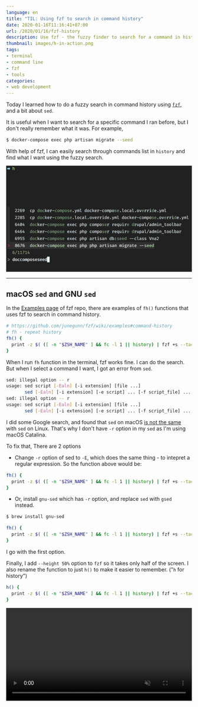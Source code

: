 ```yaml
---
language: en
title: "TIL: Using fzf to search in command history"
date: 2020-01-16T11:16:41+07:00
url: /2020/01/16/fzf-history
description: Use fzf - the fuzzy finder to search for a command in history
thumbnail: images/h-in-action.png
tags:
- terminal
- command line
- fzf
- tools
categories:
- web development
---
```


Today I learned how to do a fuzzy search in command history using [`fzf`](https://armno.in.th/2019/08/21/fzf/),
and a bit about `sed`.

It is useful when I want to search for a specific command I ran before,
but I don't really remember what it was.
For example,

```sh
$ docker-compose exec php artisan migrate --seed
```

With help of fzf, I can easily search through commands list in `history` and find what I want using the fuzzy search.

![h in action](images/h-in-action.png)

---

## macOS `sed` and GNU `sed`

In the [Examples page](https://github.com/junegunn/fzf/wiki/examples#command-history) of fzf repo,
there are examples of `fh()` functions
that uses fzf to search in command history.

```sh
# https://github.com/junegunn/fzf/wiki/examples#command-history
# fh - repeat history
fh() {
  print -z $( ([ -n "$ZSH_NAME" ] && fc -l 1 || history) | fzf +s --tac | sed -r 's/ *[0-9]*\*? *//' | sed -r 's/\\/\\\\/g')
}
```

When I run `fh` function in the terminal, fzf works fine. I can do the search.
But when I select a command I want, I got an error from `sed`.

```sh
sed: illegal option -- r
usage: sed script [-Ealn] [-i extension] [file ...]
       sed [-Ealn] [-i extension] [-e script] ... [-f script_file] ... [file ...]
sed: illegal option -- r
usage: sed script [-Ealn] [-i extension] [file ...]
       sed [-Ealn] [-i extension] [-e script] ... [-f script_file] ... [file ...]
```

I did some Google search, and found that `sed` on macOS [is not the same](https://riptutorial.com/sed/topic/9436/bsd-macos-sed-vs--gnu-sed-vs--the-posix-sed-specification) with `sed` on Linux.
That's why I don't have `-r` option in my `sed` as I'm using macOS Catalina.

To fix that, There are 2 options

- Change `-r` option of sed to `-E`, which does the same thing - to intepret a regular expression.
So the function above would be:

```sh
fh() {
  print -z $( ([ -n "$ZSH_NAME" ] && fc -l 1 || history) | fzf +s --tac | sed -E 's/ *[0-9]*\*? *//' | sed -E 's/\\/\\\\/g')
}
```

- Or, install `gnu-sed` which has `-r` option, and replace `sed` with `gsed` instead.

```sh
$ brew install gnu-sed
```

```sh
fh() {
  print -z $( ([ -n "$ZSH_NAME" ] && fc -l 1 || history) | fzf +s --tac | gsed -r 's/ *[0-9]*\*? *//' | gsed -r 's/\\/\\\\/g')
}
```

I go with the first option.

Finally, I add `--height 50%` option to `fzf` so it takes only half of the screen.
I also rename the function to just `h()` to make it easier to remember.
("`h` for history")

```sh
h() {
  print -z $( ([ -n "$ZSH_NAME" ] && fc -l 1 || history) | fzf +s --tac --height "50%" | sed -E 's/ *[0-9]*\*? *//' | sed -E 's/\\/\\\\/g')
}
```

<video src="images/fzf-h.mp4" width="100%" autoplay muted loop controls></video>
